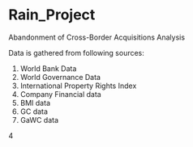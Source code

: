 # Rain_Project
 
 Abandonment of Cross-Border Acquisitions Analysis
 
 Data is gathered from following sources:
 1. World Bank Data
 2. World Governance Data
 3. International Property Rights Index
 4. Company Financial data 
 5. BMI data
 6. GC data
 7. GaWC data
 
4
